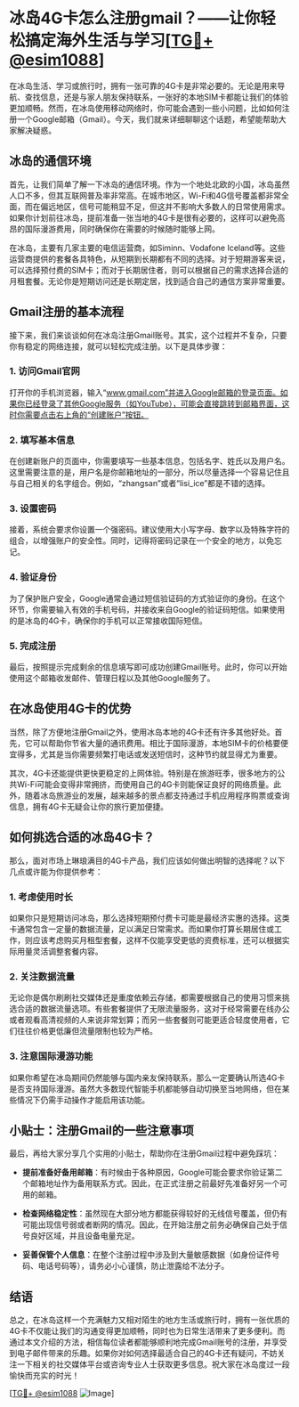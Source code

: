 # 冰岛4G卡怎么注册gmail？——让你轻松搞定海外生活与学习[[TG💪+ @esim1088](https://t.me/s/esim1088)]

在冰岛生活、学习或旅行时，拥有一张可靠的4G卡是非常必要的。无论是用来导航、查找信息，还是与家人朋友保持联系，一张好的本地SIM卡都能让我们的体验更加顺畅。然而，在冰岛使用移动网络时，你可能会遇到一些小问题，比如如何注册一个Google邮箱（Gmail）。今天，我们就来详细聊聊这个话题，希望能帮助大家解决疑惑。

## 冰岛的通信环境

首先，让我们简单了解一下冰岛的通信环境。作为一个地处北欧的小国，冰岛虽然人口不多，但其互联网普及率非常高。在城市地区，Wi-Fi和4G信号覆盖都非常全面，而在偏远地区，信号可能稍显不足，但这并不影响大多数人的日常使用需求。如果你计划前往冰岛，提前准备一张当地的4G卡是很有必要的，这样可以避免高昂的国际漫游费用，同时确保你在需要的时候随时能够上网。

在冰岛，主要有几家主要的电信运营商，如Siminn、Vodafone Iceland等。这些运营商提供的套餐各具特色，从短期到长期都有不同的选择。对于短期游客来说，可以选择预付费的SIM卡；而对于长期居住者，则可以根据自己的需求选择合适的月租套餐。无论你是短期访问还是长期定居，找到适合自己的通信方案非常重要。

## Gmail注册的基本流程

接下来，我们来谈谈如何在冰岛注册Gmail账号。其实，这个过程并不复杂，只要你有稳定的网络连接，就可以轻松完成注册。以下是具体步骤：

### 1. 访问Gmail官网

打开你的手机浏览器，输入“www.gmail.com”并进入Google邮箱的登录页面。如果你已经登录了其他Google服务（如YouTube），可能会直接跳转到邮箱界面，这时你需要点击右上角的“创建账户”按钮。

### 2. 填写基本信息

在创建新账户的页面中，你需要填写一些基本信息，包括名字、姓氏以及用户名。这里需要注意的是，用户名是你邮箱地址的一部分，所以尽量选择一个容易记住且与自己相关的名字组合。例如，“zhangsan”或者“lisi_ice”都是不错的选择。

### 3. 设置密码

接着，系统会要求你设置一个强密码。建议使用大小写字母、数字以及特殊字符的组合，以增强账户的安全性。同时，记得将密码记录在一个安全的地方，以免忘记。

### 4. 验证身份

为了保护账户安全，Google通常会通过短信验证码的方式验证你的身份。在这个环节，你需要输入有效的手机号码，并接收来自Google的验证码短信。如果使用的是冰岛的4G卡，确保你的手机可以正常接收国际短信。

### 5. 完成注册

最后，按照提示完成剩余的信息填写即可成功创建Gmail账号。此时，你可以开始使用这个邮箱收发邮件、管理日程以及其他Google服务了。

## 在冰岛使用4G卡的优势

当然，除了方便地注册Gmail之外，使用冰岛本地的4G卡还有许多其他好处。首先，它可以帮助你节省大量的通讯费用。相比于国际漫游，本地SIM卡的价格要便宜得多，尤其是当你需要频繁打电话或发送短信时，这种节约就显得尤为重要。

其次，4G卡还能提供更快更稳定的上网体验。特别是在旅游旺季，很多地方的公共Wi-Fi可能会变得非常拥挤，而使用自己的4G卡则能保证良好的网络质量。此外，随着冰岛旅游业的发展，越来越多的景点都支持通过手机应用程序购票或查询信息，拥有4G卡无疑会让你的旅行更加便捷。

## 如何挑选合适的冰岛4G卡？

那么，面对市场上琳琅满目的4G卡产品，我们应该如何做出明智的选择呢？以下几点或许能为你提供参考：

### 1. 考虑使用时长

如果你只是短期访问冰岛，那么选择短期预付费卡可能是最经济实惠的选择。这类卡通常包含一定量的数据流量，足以满足日常需求。而如果你打算长期居住或工作，则应该考虑购买月租型套餐，这样不仅能享受更低的资费标准，还可以根据实际用量灵活调整套餐内容。

### 2. 关注数据流量

无论你是偶尔刷刷社交媒体还是重度依赖云存储，都需要根据自己的使用习惯来挑选合适的数据流量选项。有些套餐提供了无限流量服务，这对于经常需要在线办公或者观看高清视频的人来说非常划算；而另一些套餐则可能更适合轻度使用者，它们往往价格更低廉但流量限制也较为严格。

### 3. 注意国际漫游功能

如果你希望在冰岛期间仍然能够与国内亲友保持联系，那么一定要确认所选4G卡是否支持国际漫游。虽然大多数现代智能手机都能够自动切换至当地网络，但在某些情况下仍需手动操作才能启用该功能。

## 小贴士：注册Gmail的一些注意事项

最后，再给大家分享几个实用的小贴士，帮助你在注册Gmail过程中避免踩坑：

- **提前准备好备用邮箱**：有时候由于各种原因，Google可能会要求你验证第二个邮箱地址作为备用联系方式。因此，在正式注册之前最好先准备好另一个可用的邮箱。
  
- **检查网络稳定性**：虽然现在大部分地方都能获得较好的无线信号覆盖，但仍有可能出现信号弱或者断网的情况。因此，在开始注册之前务必确保自己处于信号良好区域，并且设备电量充足。

- **妥善保管个人信息**：在整个注册过程中涉及到大量敏感数据（如身份证件号码、电话号码等），请务必小心谨慎，防止泄露给不法分子。

## 结语

总之，在冰岛这样一个充满魅力又相对陌生的地方生活或旅行时，拥有一张优质的4G卡不仅能让我们的沟通变得更加顺畅，同时也为日常生活带来了更多便利。而通过本文介绍的方法，相信每位读者都能够顺利地完成Gmail账号的注册，并享受到电子邮件带来的乐趣。如果你对如何选择最适合自己的4G卡还有疑问，不妨关注一下相关的社交媒体平台或咨询专业人士获取更多信息。祝大家在冰岛度过一段愉快而充实的时光！

[[TG💪+ @esim1088](https://t.me/s/esim1088) ![Image](https://i.postimg.cc/4NQfJmqS/Snipaste-2025-05-13-00-14-12.png)]